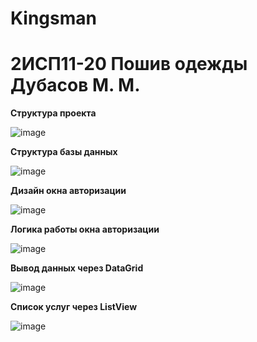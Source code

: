 # Kingsman

<h1>2ИСП11-20 Пошив одежды Дубасов М. М.</h1>
<b>Структура проекта</b>

![image](https://user-images.githubusercontent.com/80783715/224221657-691aee27-4e8b-4023-b123-d6e4f8fa553b.png)

<b>Структура базы данных</b>

![image](https://user-images.githubusercontent.com/80783715/224987098-c7ecb895-f342-4620-95cf-5715b0c372ec.png)

<b>Дизайн окна авторизации</b>

![image](https://user-images.githubusercontent.com/80783715/225836326-3688c056-4db1-454d-b4a9-0941ea7809ef.png)

<b>Логика работы окна авторизации</b>

![image](https://user-images.githubusercontent.com/80783715/226537782-1278aedc-57c2-4c67-aece-3045fc7c13a5.png)

<b>Вывод данных через DataGrid</b>

![image](https://user-images.githubusercontent.com/80783715/226537930-1a074926-9f90-4d6b-afd8-04a797d105e2.png)

<b>Список услуг через ListView</b>

![image](https://user-images.githubusercontent.com/80783715/226593437-8070241a-863b-4495-badc-66dea839e0c7.png)


